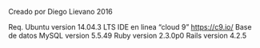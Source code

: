 Creado por Diego Lievano 2016

Req.
Ubuntu version 14.04.3 LTS
IDE en linea “cloud 9” https://c9.io/
Base de datos MySQL version 5.5.49 
Ruby version 2.3.0p0
Rails version 4.2.5